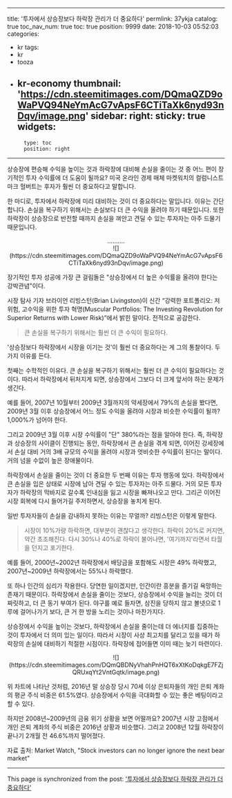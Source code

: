 
---
title: '투자에서 상승장보다 하락장 관리가 더 중요하다'
permlink: 37ykja
catalog: true
toc_nav_num: true
toc: true
position: 9999
date: 2018-10-03 05:52:03
categories:
- kr
tags:
- kr
- tooza
- kr-economy
thumbnail: 'https://cdn.steemitimages.com/DQmaQZD9oWaPVQ94NeYmAcG7vApsF6CTiTaXk6nyd93nDqv/image.png'
sidebar:
    right:
        sticky: true
widgets:
    -
        type: toc
        position: right
---


상승장에 편승해 수익을 높이는 것과 하락장에 대비해 손실을 줄이는 것 중 어느 편이 장기적인 투자 수익률에 더 도움이 될까요?  미국 온라인 경제 매체 마켓워치의 컬럼니스트 마크 헐버트는 후자가 훨씬 더 중요하다고 말합니다. 

한 마디로, 투자에서 하락장에 미리 대비하는 것이 더 중요하다는 말입니다.  이유는 간단합니다. 손실을 복구하기 위해서는 손실보다 더 큰 수익을 올려야 하기 때문입니다. 또한 하락장이 상승장으로 반전할 때까지 손실을 껴안고 견딜 수 있는 투자자는 아주 드물기 때문입니다. 

<center>
..........
</center>

<center> 
![](https://cdn.steemitimages.com/DQmaQZD9oWaPVQ94NeYmAcG7vApsF6CTiTaXk6nyd93nDqv/image.png)
</center> 

장기적인 투자 성공에 가장 큰 걸림돌은 "상승장에서 더 높은 수익률을 올려야 한다는 강박관념"이다. 

시장 탐사 기자 브라이언 리빙스턴(Brian Livingston)이 신간 “강력한 포트폴리오: 저위험, 고수익을 위한 투자 혁명(Muscular Portfolios: The Investing Revolution for Superior Returns with Lower Risk)”에서 밝힌 말이다. 전적으로 공감한다. 

>큰 손실을 복구하기 위해서는 훨씬 더 큰 수익이 필요하다. 

'상승장보다 하락장에서 시장을 이기는 것'이 훨씬 더 중요하다는 게 그의 통찰이다. 두 가지 이유를 든다.  

첫째는 수학적인 이유다. 큰 손실을 복구하기 위해서는 훨씬 더 큰 수익이 필요하다는 것이다. 따라서 하락장에서 뒤처지게 되면, 상승장에서 그보다 더 크게 앞서야 하는 문제가 생긴다.  

예를 들어, 2007년 10월부터 2009년 3월까지의 약세장에서 79%의 손실을 봤다면, 2009년 3월 이후 상승장에서 어느 정도 수익을 올려야 시장과 비슷한 수익률이 될까? 1,000%가 넘어야 한다.  

그리고 2009년 3월 이후 시장 수익률이 "단" 380%라는 점을 알아야 한다. 즉, 하락장과 상승장의 사이클이 진행되는 동안, 하락장에서 큰 손실을 겪게 되면, 이어진 강세장에서 손실 대비 거의 3배 규모의 수익을 올려야 시장과 엇비슷한 수익률이 된다는 말이다. 거의 넘을 수없이 높은 장애물이다. 

하락장에서 손실을 줄이는 것이 더 중요한 두 번째 이유는 투자 행동에 있다. 하락장에서 큰 손실을 입은 상태로 시장에 남아 견딜 수 있는 투자자는 아주 드물다. 거의 모든 투자자가 하락장의 막바지로 갈수록 인내심을 잃고 시장을 빠져나오고 만다. 그리곤 이어진 시장 회복에 다시 들어가길 주저하면서, 상승장을 놓치게 된다.  

일반 투자자들이 손실을 감내하지 못하는 이유는 무얼까? 리빙스턴은 이렇게 말한다. 

>시장이 10%가량 하락하면, 대부분이 괜찮다고 생각한다. 하락이 20%로 커지면, 약간 초조해진다. 다시 30%나 40%로 하락이 불어나면, '여기까지'라면서 타월을 던지고 포기한다. 

예를 들어, 2000년~2002년 하락장에서 배당금을 포함해도 시장은 49% 하락했고, 2007년~2009년 하락장에서는 55%나 하락했다. 

또 하나 인간의 심리가 작용한다. 당연한 일이겠지만, 인간이란 흥분을 즐기길 욕망하는 존재기 때문이다.  하락장에서 손실을 줄이는 것보다, 상승장에서 수익을 늘리는 것이 더 짜릿하고, 더 큰 동기 부여가 된다. 야구를 예로 들자면, 삼진을 당하지 않고 볼넷으로 1루에 걸어나가기 보다, 큰 거 한 방을 노리는 것이나 마찬가지다.  

상승장에서 수익을 높이는 것보다, 하락장에서 손실을 줄이는데 더 에너지를 집중하는 것이 투자에서 더 의미 있는 일이다. 따라서 시장이 사상 최고치를 달리고 있을 때가 하락장의 손실에 대비하기 적절한 시점이다. 하락장에 접어들면 이미 때는 늦기 마련이다.  

<center> 
![](https://cdn.steemitimages.com/DQmQBDNyVhahPnHQT6xXtKoDqkgE7FZjQRUxqYt2VntGqtk/image.png)
</center> 

위 차트에 나타난 것처럼, 2016년 말 상승장 당시 70세 이상 은퇴자들의 개인 은퇴 계좌의 평균 주식 비중은 61.5%였다. 상승장에서 수익을 극대화할 수 있는 좋은 베팅이라고 할 수 있다.  

하지만 2008년~2009년의 금융 위기 상황을 보면 어떨까요?  2007년 시장 고점에서 개인 은퇴 계좌의 주식 비중은 2016년 상황과 비슷했다. 그리고 2008년 12월 하락장이 끝나기 2개월 전 46.6%까지 떨어졌다.

자료 출처: Market Watch, "Stock investors can no longer ignore the next bear market"

- - -

This page is synchronized from the post: ['투자에서 상승장보다 하락장 관리가 더 중요하다'](https://steemit.com/@pius.pius/37ykja)
